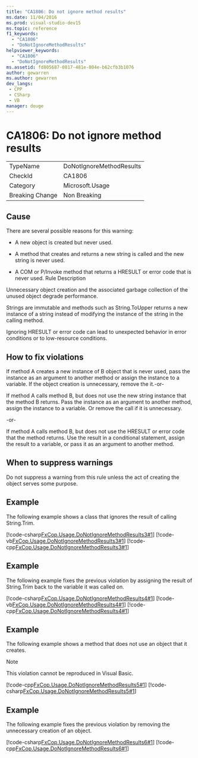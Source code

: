 ```yaml
---
title: "CA1806: Do not ignore method results"
ms.date: 11/04/2016
ms.prod: visual-studio-dev15
ms.topic: reference
f1_keywords:
  - "CA1806"
  - "DoNotIgnoreMethodResults"
helpviewer_keywords:
  - "CA1806"
  - "DoNotIgnoreMethodResults"
ms.assetid: fd805687-0817-481e-804e-b62cfb3b1076
author: gewarren
ms.author: gewarren
dev_langs:
 - CPP
 - CSharp
 - VB
manager: douge
---
```

# CA1806: Do not ignore method results

|||
|-|-|
|TypeName|DoNotIgnoreMethodResults|
|CheckId|CA1806|
|Category|Microsoft.Usage|
|Breaking Change|Non Breaking|

## Cause

There are several possible reasons for this warning:

- A new object is created but never used.

- A method that creates and returns a new string is called and the new string is never used.

- A COM or P/Invoke method that returns a HRESULT or error code that is never used. Rule Description

Unnecessary object creation and the associated garbage collection of the unused object degrade performance.

Strings are immutable and methods such as String.ToUpper returns a new instance of a string instead of modifying the instance of the string in the calling method.

Ignoring HRESULT or error code can lead to unexpected behavior in error conditions or to low-resource conditions.

## How to fix violations
 If method A creates a new instance of B object that is never used, pass the instance as an argument to another method or assign the instance to a variable. If the object creation is unnecessary, remove the it.-or-

 If method A calls method B, but does not use the new string instance that the method B returns. Pass the instance as an argument to another method, assign the instance to a variable. Or remove the call if it is unnecessary.

 -or-

 If method A calls method B, but does not use the HRESULT or error code that the method returns. Use the result in a conditional statement, assign the result to a variable, or pass it as an argument to another method.

## When to suppress warnings
 Do not suppress a warning from this rule unless the act of creating the object serves some purpose.

## Example
 The following example shows a class that ignores the result of calling String.Trim.

 [!code-csharp[FxCop.Usage.DoNotIgnoreMethodResults3#1](../code-quality/codesnippet/CSharp/ca1806-do-not-ignore-method-results_1.cs)]
 [!code-vb[FxCop.Usage.DoNotIgnoreMethodResults3#1](../code-quality/codesnippet/VisualBasic/ca1806-do-not-ignore-method-results_1.vb)]
 [!code-cpp[FxCop.Usage.DoNotIgnoreMethodResults3#1](../code-quality/codesnippet/CPP/ca1806-do-not-ignore-method-results_1.cpp)]

## Example
 The following example fixes the previous violation by assigning the result of String.Trim back to the variable it was called on.

 [!code-csharp[FxCop.Usage.DoNotIgnoreMethodResults4#1](../code-quality/codesnippet/CSharp/ca1806-do-not-ignore-method-results_2.cs)]
 [!code-vb[FxCop.Usage.DoNotIgnoreMethodResults4#1](../code-quality/codesnippet/VisualBasic/ca1806-do-not-ignore-method-results_2.vb)]
 [!code-cpp[FxCop.Usage.DoNotIgnoreMethodResults4#1](../code-quality/codesnippet/CPP/ca1806-do-not-ignore-method-results_2.cpp)]

## Example
 The following example shows a method that does not use an object that it creates.

> [!NOTE]
> This violation cannot be reproduced in Visual Basic.

 [!code-cpp[FxCop.Usage.DoNotIgnoreMethodResults5#1](../code-quality/codesnippet/CPP/ca1806-do-not-ignore-method-results_3.cpp)]
 [!code-csharp[FxCop.Usage.DoNotIgnoreMethodResults5#1](../code-quality/codesnippet/CSharp/ca1806-do-not-ignore-method-results_3.cs)]

## Example
 The following example fixes the previous violation by removing the unnecessary creation of an object.

 [!code-csharp[FxCop.Usage.DoNotIgnoreMethodResults6#1](../code-quality/codesnippet/CSharp/ca1806-do-not-ignore-method-results_4.cs)]
 [!code-cpp[FxCop.Usage.DoNotIgnoreMethodResults6#1](../code-quality/codesnippet/CPP/ca1806-do-not-ignore-method-results_4.cpp)]

<!-- Examples don't exist for the below... -->
<!--
## Example
 The following example shows a method that ignores the error code that the native method GetShortPathName returns.

## Example
 The following example fixes the previous violation by checking the error code and throwing an exception when the call fails.
-->